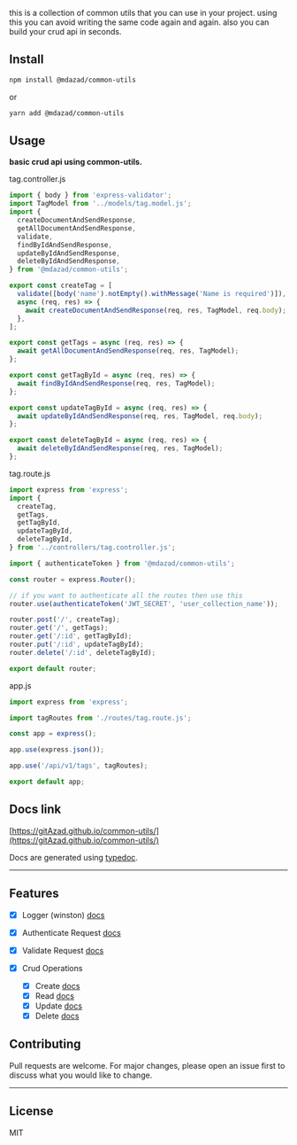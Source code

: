 this is a collection of common utils that you can use in your project. using this you can avoid writing the same code again and again. also you can build your crud api in seconds.

## Install

```bash
npm install @mdazad/common-utils
```

or

```bash
yarn add @mdazad/common-utils
```

## Usage

**basic crud api using common-utils.**

tag.controller.js

```ts
import { body } from 'express-validator';
import TagModel from '../models/tag.model.js';
import {
  createDocumentAndSendResponse,
  getAllDocumentAndSendResponse,
  validate,
  findByIdAndSendResponse,
  updateByIdAndSendResponse,
  deleteByIdAndSendResponse,
} from '@mdazad/common-utils';

export const createTag = [
  validate([body('name').notEmpty().withMessage('Name is required')]),
  async (req, res) => {
    await createDocumentAndSendResponse(req, res, TagModel, req.body);
  },
];

export const getTags = async (req, res) => {
  await getAllDocumentAndSendResponse(req, res, TagModel);
};

export const getTagById = async (req, res) => {
  await findByIdAndSendResponse(req, res, TagModel);
};

export const updateTagById = async (req, res) => {
  await updateByIdAndSendResponse(req, res, TagModel, req.body);
};

export const deleteTagById = async (req, res) => {
  await deleteByIdAndSendResponse(req, res, TagModel);
};
```

tag.route.js

```ts
import express from 'express';
import {
  createTag,
  getTags,
  getTagById,
  updateTagById,
  deleteTagById,
} from '../controllers/tag.controller.js';

import { authenticateToken } from '@mdazad/common-utils';

const router = express.Router();

// if you want to authenticate all the routes then use this
router.use(authenticateToken('JWT_SECRET', 'user_collection_name'));

router.post('/', createTag);
router.get('/', getTags);
router.get('/:id', getTagById);
router.put('/:id', updateTagById);
router.delete('/:id', deleteTagById);

export default router;
```

app.js

```ts
import express from 'express';

import tagRoutes from './routes/tag.route.js';

const app = express();

app.use(express.json());

app.use('/api/v1/tags', tagRoutes);

export default app;
```

## Docs link

[https://gitAzad.github.io/common-utils/](https://gitAzad.github.io/common-utils/)

Docs are generated using [typedoc](https://typedoc.org/).

---

## Features

- [x] Logger (winston) [docs](https://gitazad.github.io/common-utils/variables/logger.html)
- [x] Authenticate Request [docs](https://gitazad.github.io/common-utils/functions/authenticateToken.html)
- [x] Validate Request [docs](https://gitazad.github.io/common-utils/functions/validate.html)

- [x] Crud Operations
  - [x] Create [docs](https://gitazad.github.io/common-utils/functions/createDocumentAndSendResponse.html)
  - [x] Read [docs](https://gitazad.github.io/common-utils/functions/getAllDocumentAndSendResponse.html)
  - [x] Update [docs](https://gitazad.github.io/common-utils/functions/updateByIdAndSendResponse.html)
  - [x] Delete [docs](https://gitazad.github.io/common-utils/functions/deleteByIdAndSendResponse.html)

## Contributing

Pull requests are welcome. For major changes, please open an issue first to discuss what you would like to change.

---

## License

MIT
